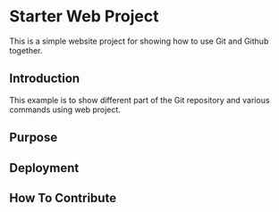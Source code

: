 # Starter Web Project

This is a simple website project for showing how to use Git and Github together.

## Introduction

This example is to show different part of the Git repository and various commands using web project.

## Purpose

## Deployment

## How To Contribute